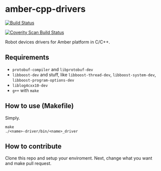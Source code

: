 amber-cpp-drivers
=================

[![Build Status](https://travis-ci.org/project-capo/amber-cpp-clients.svg?branch=master)](https://travis-ci.org/project-capo/amber-cpp-clients)

[![Coverity Scan Build Status](https://scan.coverity.com/projects/4014/badge.svg?style=flat)](https://scan.coverity.com/projects/4014)

Robot devices drivers for Amber platform in C/C++.

Requirements
------------

* `protobuf-compiler` and `libprotobuf-dev`
* `libboost-dev` and stuff, like `libboost-thread-dev`, `libboost-system-dev`, `libboost-program-options-dev`
* `liblog4cxx10-dev`
* `g++` with `make`

How to use (Makefile)
---------------------

Simply.

    make
    ./<name>-driver/bin/<name>_driver

How to contribute
-----------------

Clone this repo and setup your enviroment. Next, change what you want and make pull request.
